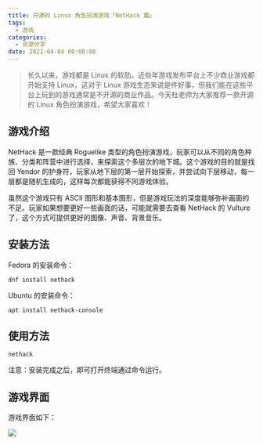 ```yaml
---
title: 开源的 Linux 角色扮演游戏「NetHack 篇」
tags:
  - 游戏
categories:
  - 资源分享
date: 2021-04-04 00:00:00
---
```


> 长久以来，游戏都是 Linux 的软肋。近些年游戏发布平台上不少商业游戏都开始支持 Linux，这对于 Linux 游戏生态来说是件好事，但我们能在这些平台上玩到的游戏通常是不开源的商业作品。今天杜老师为大家推荐一款开源的 Linux 角色扮演游戏，希望大家喜欢！

<!-- more -->

## 游戏介绍

NetHack 是一款经典 Roguelike 类型的角色扮演游戏，玩家可以从不同的角色种族、分类和阵营中进行选择，来探索这个多层次的地下城。这个游戏的目的就是找回 Yendor 的护身符，玩家从地下层的第一层开始探索，并尝试向下层移动，每一层都是随机生成的，这样每次都能获得不同游戏体验。

虽然这个游戏只有 ASCII 图形和基本图形，但是游戏玩法的深度能够弥补画面的不足。玩家如果想要更好一些画面的话，可能就需要去查看 NetHack 的 Vulture 了，这个方式可提供更好的图像、声音、背景音乐。

## 安装方法

Fedora 的安装命令：

```
dnf install nethack
```

Ubuntu 的安装命令：

```
apt install nethack-console
```

## 使用方法

```
nethack
```

注意：安装完成之后，即可打开终端通过命令运行。

## 游戏界面

游戏界面如下：

![](https://cdn.dusays.com/2021/03/328-1.jpg)
